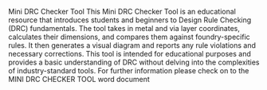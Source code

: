 Mini DRC Checker Tool
This Mini DRC Checker Tool is an educational resource that introduces students and beginners to Design Rule Checking (DRC) fundamentals. The tool takes in metal and via layer coordinates, calculates their dimensions, and compares them against foundry-specific rules. It then generates a visual diagram and reports any rule violations and necessary corrections. This tool is intended for educational purposes and provides a basic understanding of DRC without delving into the complexities of industry-standard tools.
For further information please check on to the MINI DRC CHECKER TOOL word document 
